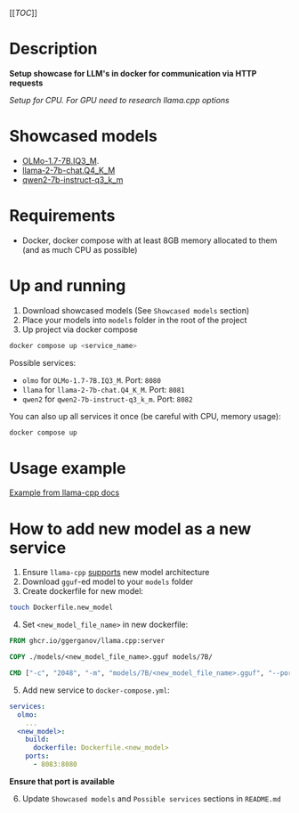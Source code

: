 [[_TOC_]]

# Description

**Setup showcase for LLM's in docker for communication via HTTP requests**

*Setup for CPU. For GPU need to research llama.cpp options*

# Showcased models

- [OLMo-1.7-7B.IQ3_M](https://huggingface.co/nopperl/OLMo-1.7-7B-GGUF/blob/main/OLMo-1.7-7B.IQ3_M.gguf).
- [llama-2-7b-chat.Q4_K_M](https://huggingface.co/TheBloke/Llama-2-7B-GGUF/blob/main/llama-2-7b.Q4_K_M.gguf)
- [qwen2-7b-instruct-q3_k_m](https://huggingface.co/Qwen/Qwen2-7B-Instruct-GGUF/blob/main/qwen2-7b-instruct-q3_k_m.gguf)

# Requirements

- Docker, docker compose with at least 8GB memory allocated to them (and as much CPU as possible)

# Up and running

1. Download showcased models (See `Showcased models` section)
2. Place your models into `models` folder in the root of the project
3. Up project via docker compose

```sh
docker compose up <service_name>
```

Possible services:

- `olmo` for `OLMo-1.7-7B.IQ3_M`. Port: `8080`
- `llama` for `llama-2-7b-chat.Q4_K_M`. Port: `8081`
- `qwen2` for `qwen2-7b-instruct-q3_k_m`. Port: `8082`

You can also up all services it once (be careful with CPU, memory usage):

```sh
docker compose up
```

# Usage example

[Example from llama-cpp docs](https://github.com/ggerganov/llama.cpp/tree/master/examples/server#testing-with-curl)

# How to add new model as a new service

1. Ensure `llama-cpp` [supports](https://github.com/ggerganov/llama.cpp/tree/master?tab=readme-ov-file#description) new model architecture
2. Download `gguf`-ed model to your `models` folder
3. Create dockerfile for new model:

```sh
touch Dockerfile.new_model
```
4. Set `<new_model_file_name>` in new dockerfile:

```dockerfile
FROM ghcr.io/ggerganov/llama.cpp:server

COPY ./models/<new_model_file_name>.gguf models/7B/

CMD ["-c", "2048", "-m", "models/7B/<new_model_file_name>.gguf", "--port", "8080", "--host", "0.0.0.0"]
```

5. Add new service to `docker-compose.yml`:

```yml
services:
  olmo:
    ...
  <new_model>:
    build:
      dockerfile: Dockerfile.<new_model>
    ports:
      - 8083:8080
```

**Ensure that port is available**

6. Update `Showcased models` and `Possible services` sections in `README.md`
